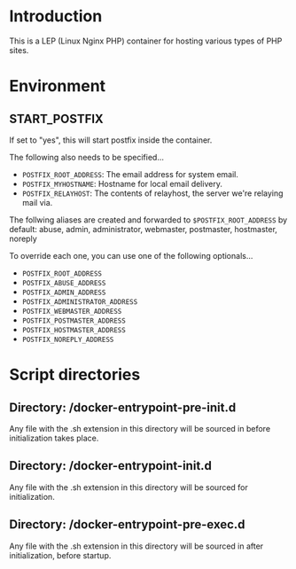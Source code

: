 # Introduction

This is a LEP (Linux Nginx PHP) container for hosting various types of PHP sites.


# Environment


## START_POSTFIX

If set to "yes", this will start postfix inside the container.

The following also needs to be specified...

* `POSTFIX_ROOT_ADDRESS`: The email address for system email.
* `POSTFIX_MYHOSTNAME`: Hostname for local email delivery.
* `POSTFIX_RELAYHOST`: The contents of relayhost, the server we're relaying mail via.

The follwing aliases are created and forwarded to `$POSTFIX_ROOT_ADDRESS` by default: abuse, admin, administrator, webmaster, postmaster, hostmaster, noreply

To override each one, you can use one of the following optionals...

* `POSTFIX_ROOT_ADDRESS`
* `POSTFIX_ABUSE_ADDRESS`
* `POSTFIX_ADMIN_ADDRESS`
* `POSTFIX_ADMINISTRATOR_ADDRESS`
* `POSTFIX_WEBMASTER_ADDRESS`
* `POSTFIX_POSTMASTER_ADDRESS`
* `POSTFIX_HOSTMASTER_ADDRESS`
* `POSTFIX_NOREPLY_ADDRESS`



# Script directories


## Directory: /docker-entrypoint-pre-init.d

Any file with the .sh extension in this directory will be sourced in before initialization takes place.


## Directory: /docker-entrypoint-init.d

Any file with the .sh extension in this directory will be sourced for initialization.


## Directory: /docker-entrypoint-pre-exec.d

Any file with the .sh extension in this directory will be sourced in after initialization, before startup.



